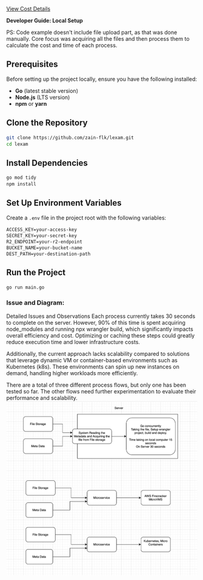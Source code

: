 [View Cost Details](cost.md)

**Developer Guide: Local Setup**

PS: Code example doesn't include file upload part, as that was done manually. 
Core focus was acquiring all the files and then process them to calculate the cost and time of each process.


## Prerequisites
Before setting up the project locally, ensure you have the following installed:
- **Go** (latest stable version)
- **Node.js** (LTS version)
- **npm** or **yarn**

## Clone the Repository
```sh
git clone https://github.com/zain-flk/lexam.git
cd lexam
```

## Install Dependencies
```sh
go mod tidy
npm install
```

## Set Up Environment Variables
Create a `.env` file in the project root with the following variables:
```env
ACCESS_KEY=your-access-key
SECRET_KEY=your-secret-key
R2_ENDPOINT=your-r2-endpoint
BUCKET_NAME=your-bucket-name
DEST_PATH=your-destination-path
```

## Run the Project
```sh
go run main.go
```

### Issue and Diagram:
Detailed Issues and Observations
Each process currently takes 30 seconds to complete on the server. However, 90% of this time is spent acquiring node_modules and running npx wrangler build, which significantly impacts overall efficiency and cost. Optimizing or caching these steps could greatly reduce execution time and lower infrastructure costs.

Additionally, the current approach lacks scalability compared to solutions that leverage dynamic VM or container-based environments such as Kubernetes (k8s). These environments can spin up new instances on demand, handling higher workloads more efficiently.

There are a total of three different process flows, but only one has been tested so far. The other flows need further experimentation to evaluate their performance and scalability.
![Diagram](diagram.png)



